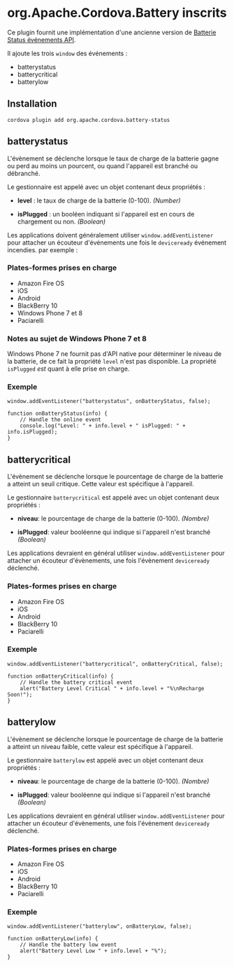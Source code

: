 <!---
    Licensed to the Apache Software Foundation (ASF) under one
    or more contributor license agreements.  See the NOTICE file
    distributed with this work for additional information
    regarding copyright ownership.  The ASF licenses this file
    to you under the Apache License, Version 2.0 (the
    "License"); you may not use this file except in compliance
    with the License.  You may obtain a copy of the License at

      http://www.apache.org/licenses/LICENSE-2.0

    Unless required by applicable law or agreed to in writing,
    software distributed under the License is distributed on an
    "AS IS" BASIS, WITHOUT WARRANTIES OR CONDITIONS OF ANY
    KIND, either express or implied.  See the License for the
    specific language governing permissions and limitations
    under the License.
-->

# org.Apache.Cordova.Battery inscrits

Ce plugin fournit une implémentation d'une ancienne version de [Batterie Status événements API][1].

 [1]: http://www.w3.org/TR/2011/WD-battery-status-20110915/

Il ajoute les trois `window` des événements :

*   batterystatus
*   batterycritical
*   batterylow

## Installation

    cordova plugin add org.apache.cordova.battery-status
    

## batterystatus

L'évènement se déclenche lorsque le taux de charge de la batterie gagne ou perd au moins un pourcent, ou quand l'appareil est branché ou débranché.

Le gestionnaire est appelé avec un objet contenant deux propriétés :

*   **level** : le taux de charge de la batterie (0-100). *(Number)*

*   **isPlugged** : un booléen indiquant si l'appareil est en cours de chargement ou non. *(Boolean)*

Les applications doivent généralement utiliser `window.addEventListener` pour attacher un écouteur d'événements une fois le `deviceready` événement incendies. par exemple :

### Plates-formes prises en charge

*   Amazon Fire OS
*   iOS
*   Android
*   BlackBerry 10
*   Windows Phone 7 et 8
*   Paciarelli

### Notes au sujet de Windows Phone 7 et 8

Windows Phone 7 ne fournit pas d'API native pour déterminer le niveau de la batterie, de ce fait la propriété `level` n'est pas disponible. La propriété `isPlugged` *est* quant à elle prise en charge.

### Exemple

    window.addEventListener("batterystatus", onBatteryStatus, false);
    
    function onBatteryStatus(info) {
        // Handle the online event
        console.log("Level: " + info.level + " isPlugged: " + info.isPlugged);
    }
    

## batterycritical

L'évènement se déclenche lorsque le pourcentage de charge de la batterie a atteint un seuil critique. Cette valeur est spécifique à l'appareil.

Le gestionnaire `batterycritical` est appelé avec un objet contenant deux propriétés :

*   **niveau**: le pourcentage de charge de la batterie (0-100). *(Nombre)*

*   **isPlugged**: valeur booléenne qui indique si l'appareil n'est branché *(Boolean)*

Les applications devraient en général utiliser `window.addEventListener` pour attacher un écouteur d'évènements, une fois l'évènement `deviceready` déclenché.

### Plates-formes prises en charge

*   Amazon Fire OS
*   iOS
*   Android
*   BlackBerry 10
*   Paciarelli

### Exemple

    window.addEventListener("batterycritical", onBatteryCritical, false);
    
    function onBatteryCritical(info) {
        // Handle the battery critical event
        alert("Battery Level Critical " + info.level + "%\nRecharge Soon!");
    }
    

## batterylow

L'évènement se déclenche lorsque le pourcentage de charge de la batterie a atteint un niveau faible, cette valeur est spécifique à l'appareil.

Le gestionnaire `batterylow` est appelé avec un objet contenant deux propriétés :

*   **niveau**: le pourcentage de charge de la batterie (0-100). *(Nombre)*

*   **isPlugged**: valeur booléenne qui indique si l'appareil n'est branché *(Boolean)*

Les applications devraient en général utiliser `window.addEventListener` pour attacher un écouteur d'évènements, une fois l'évènement `deviceready` déclenché.

### Plates-formes prises en charge

*   Amazon Fire OS
*   iOS
*   Android
*   BlackBerry 10
*   Paciarelli

### Exemple

    window.addEventListener("batterylow", onBatteryLow, false);
    
    function onBatteryLow(info) {
        // Handle the battery low event
        alert("Battery Level Low " + info.level + "%");
    }